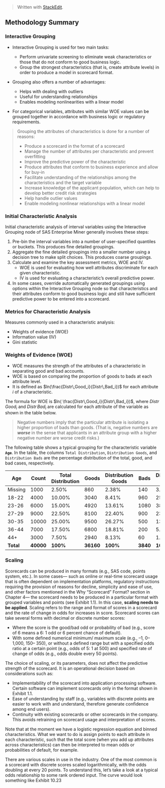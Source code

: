 > Written with [StackEdit](https://stackedit.io/).

## Methodology Summary

### Interactive Grouping

- Interactive Grouping is used for two main tasks:
	- Perform univariate screening to eliminate weak characteristics or those that do not conform to good business logic.
	- Group the strongest characteristics (that is, create attribute levels) in order to produce a model in scorecard format.

- Grouping also offers a number of advantages:
	- Helps with dealing with outliers
	- Useful for understanding relationships
	- Enables modeling nonlinearities with a linear model

- For categorical variables, attributes with similar WOE values can be grouped together in accordance with business logic or regulatory requirements.

> Grouping the attributes of characteristics is done for a number of reasons:
> -  Produce a scorecard in the format of a scorecard
> - Manage the number of attributes per characteristic and prevent overfitting
> - Improve the predictive power of the characteristic
> - Produce attributes that conform to business experience and allow for buy-in
> - Facilitate understanding of the relationships among the characteristics and the target variable
> - Increase knowledge of the applicant population, which  can help to develop better credit risk strategies
> - Help  handle outlier values
>  - Enable modeling nonlinear relationships with a linear model

### Initial Characteristic Analysis
Initial characteristic analysis of interval variables using the Interactive Grouping node of SAS Enterprise Miner
generally involves these steps:
1. Pre-bin the interval variables into a number of user-specified quantiles or buckets. This produces fine
detailed groupings.
2. Aggregate the fine detailed groupings into a smaller number using a decision tree to make split choices. This produces coarse groupings.
3. Calculate and examine the key assessment metrics, WOE and IV.
	- WOE is used for evaluating how well attributes discriminate for each given characteristic.
	- IV is used for evaluating a characteristic’s overall predictive power.
4. In some cases, override automatically generated groupings using options within the Interactive Grouping node so that characteristics and their attributes conform to good business logic and still have sufficient predictive power to be entered into a scorecard.

### Metrics for Characteristic Analysis
Measures commonly used in a characteristic analysis:
- Weights of evidence (WOE)
-  Information value (IV)
-  Gini statistic

### Weights of Evidence (WOE)
- WOE measures the strength of the attributes of a characteristic in separating good and bad accounts.
- WOE is based on comparing the proportion of goods to bads at each attribute level.
- It is defined as $ln(\frac{Distr\,Good_i}{Distr\,Bad_i})$ for each attribute $i$ of a characteristic.

The formula for WOE is  $ln( \frac{Distr\,Good_i}{Distr\,Bad_i})$, where $Distr\,Good_i$ and $Distr\,Bad_i$ are calculated for each attribute of the variable as shown in the table below.

>Negative numbers imply that the particular attribute is isolating a higher proportion of bads than
goods. (That is, negative numbers are ***worse*** in the sense that applicants in an attribute group with
a higher negative number are worse credit risks.)

The following table shows a typical grouping for the characteristic variable **`Age`**. In the table, the columns
`Total Distribution`, `Distribution Goods`, and `Distribution Bads` are the percentage distribution of the total,
good, and bad cases, respectively.

|Age|Count|Total Distribution|Goods|Distribution Goods|Bads  |Distribution Bads|Bad Rate|WOE  |
|--------|------|-----|-------|-------------------|------|------------------|---------|-----|
|Missing|1000|2.50%              |860|2.38%              |140|3.65%             |14.00%   |-0.43|
|18-22|4000|10.00%             |3040|8.41%              |960|25.00%            |24.00%   |-1.09|
|23-26|6000|15.00%             |4920|13.61%             |1080|38.13%            |18.00%   |-0.73|
|27-29|9000|22.50%             |8100|22.40%             |900|23.44%            |10.00%   |-0.05|
|30-35|10000|25.00%             |9500|26.27%             |500|13.02%            |5.00%    |0.70 |
|36-44|7000|17.50%             |6800|18.81%             |200|5.21%             |2.86%    |1.28 |
|44+|3000|7.50%              |2940|8.13%              |60|1.56%             |2.00%    |1.65 |
|**Total**|**40000**|**100%**               |**36160**|**100%**     |**3840**|**100%** |**9.60%**    |

### Scaling

Scorecards can be produced in many formats (e.g., SAS code, points system, etc.). In some cases— such as online or real-time scorecard usage that is often dependent on implementation platforms, regulatory instructions requiring the provision of reasons for decline, simplicity and ease of use, and other factors mentioned in the Why “Scorecard” Format? section in Chapter 4— the scorecard needs to be produced in a particular format with grouped variables and points (see Exhibit 1.1). In this case, **scaling needs to be applied**. Scaling refers to the range and format of scores in a scorecard and the rate of change in odds for increases in score. Scorecard scores can take several forms with decimal or discrete number scores:

- Where the score is the good/bad odd or probability of bad (e.g., score of 6 means a 6: 1 odd or 6 percent chance of default). 
- With some defined numerical minimum/ maximum scale (e.g., –1, 0– 1,000, 150– 350), or without a defined range but with a specified odds ratio at a certain point (e.g., odds of 5: 1 at 500) and specified rate of change of odds (e.g., odds double every 50 points).

The choice of scaling, or its parameters, does not affect the predictive strength of the scorecard. It is an operational decision based on considerations such as:

- Implementability of the scorecard into application processing software. Certain software can implement scorecards only in the format shown in Exhibit 1.1. 
- Ease of understanding by staff (e.g., variables with discrete points are easier to work with and understand, therefore generate confidence among end users). 
- Continuity with existing scorecards or other scorecards in the company. This avoids retraining on scorecard usage and interpretation of scores.

Note that at the moment we have a logistic regression equation and binned characteristics. What we want to do is assign points to each attribute in each characteristic, such that the total score (when you add up attributes across characteristics) can then be interpreted to mean odds or probabilities of default, for example.

There are various scales in use in the industry. One of the most common is a scorecard with discrete scores scaled logarithmically, with the odds doubling at every 20 points. To understand this, let’s take a look at a typical odds relationship to some rank ordered input. The curve would look something like Exhibit 10.23




<!--stackedit_data:
eyJoaXN0b3J5IjpbNTM2OTQ5NjYwLC0xMjUyNjU3NzIsMTA2Nz
gyODc1NiwtMjEyMjY4NDYxNiwtMTY5MTQ4MjYyNiwtMjYxNDAz
NTY4LDIwMjExODExNjZdfQ==
-->